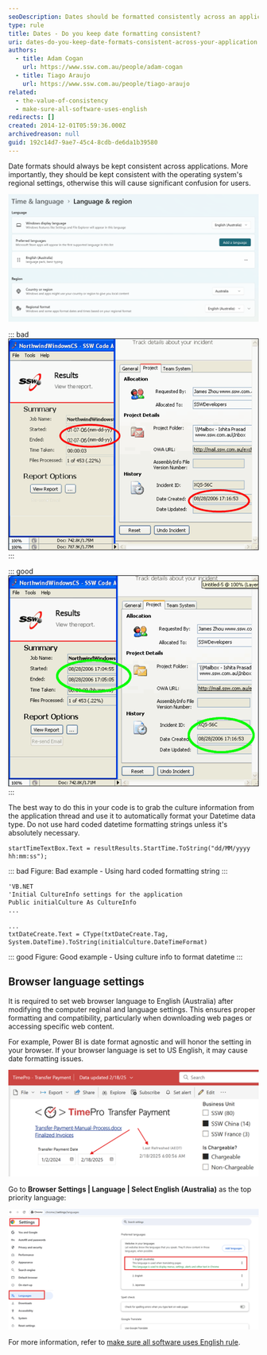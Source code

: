 ```yaml
---
seoDescription: Dates should be formatted consistently across an application to avoid confusion for users, aligning with the operating system's regional settings.
type: rule
title: Dates - Do you keep date formatting consistent?
uri: dates-do-you-keep-date-formats-consistent-across-your-application
authors:
  - title: Adam Cogan
    url: https://www.ssw.com.au/people/adam-cogan
  - title: Tiago Araujo
    url: https://www.ssw.com.au/people/tiago-araujo
related:
  - the-value-of-consistency
  - make-sure-all-software-uses-english
redirects: []
created: 2014-12-01T05:59:36.000Z
archivedreason: null
guid: 192c14d7-9ae7-45c4-8cdb-de6da1b39580
---
```


Date formats should always be kept consistent across applications. More importantly, they should be kept consistent with the operating system's regional settings, otherwise this will cause significant confusion for users.

<!--endintro-->

![Figure: Operating System's Regional Settings](operatingsystem-language-setting.png)

::: bad  
![Figure: Bad example - Screens with inconsistent date formats](../../assets/BadExampleDP.gif)  
:::

::: good  
![Figure: Good example - Screens with consistent date formats](../../assets/GoodExampleDP.gif)  
:::

The best way to do this in your code is to grab the culture information from the application thread and use it to automatically format your Datetime data type. Do not use hard coded datetime formatting strings unless it's absolutely necessary.

```dotnet
startTimeTextBox.Text = resultResults.StartTime.ToString("dd/MM/yyyy hh:mm:ss");
```

::: bad
Figure: Bad example - Using hard coded formatting string
:::

```dotnet
'VB.NET
'Initial CultureInfo settings for the application
Public initialCulture As CultureInfo
...

...
txtDateCreate.Text = CType(txtDateCreate.Tag, System.DateTime).ToString(initialCulture.DateTimeFormat)
```

::: good
Figure: Good example - Using culture info to format datetime
:::

## Browser language settings

It is required to set web browser language to English (Australia) after modifying the computer reginal and language settings. This ensures proper formatting and compatibility, particularly when downloading web pages or accessing specific web content. 

For example, Power BI is date format agnostic and will honor the setting in your browser. If your browser language is set to US English, it may cause date formatting issues.

![Figure: Date format incorrect due to unmodified web page language settings](PowerBI-wrong-date-format.png)

Go to **Browser Settings | Language | Select English (Australia)** as the top priority language:

![Figure: Set English (Australia) as the top priority in the browser language settings](browser-language-setting.png)

For more information, refer to [make sure all software uses English rule](/make-sure-all-software-uses-english).
